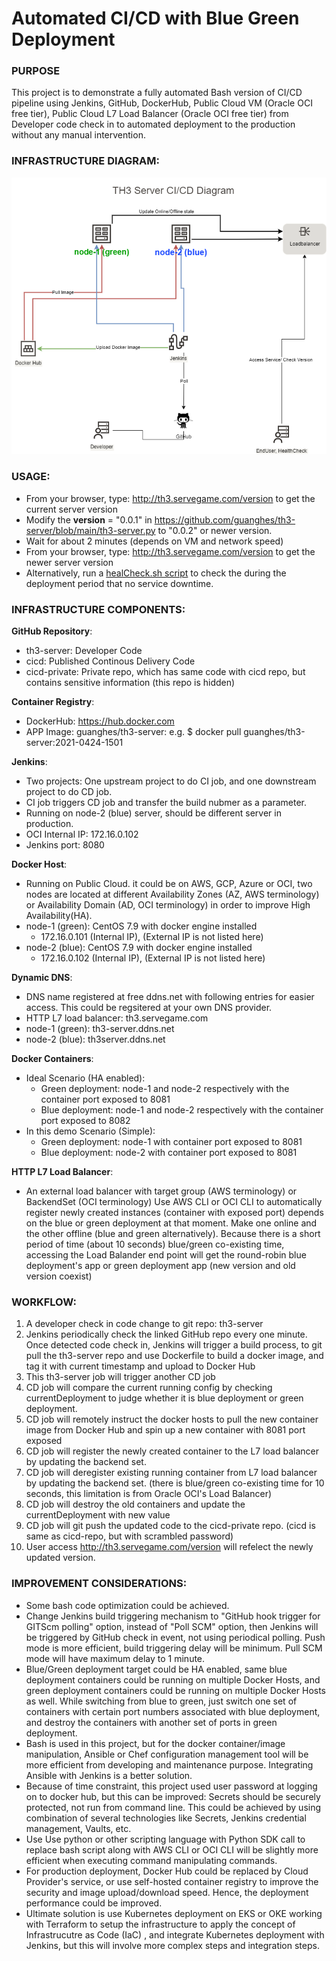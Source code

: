 # Automated CI/CD with Blue Green Deployment
### PURPOSE
This project is to demonstrate a fully automated Bash version of CI/CD pipeline using Jenkins, GitHub, DockerHub, Public Cloud VM (Oracle OCI free tier), Public Cloud L7 Load Balancer (Oracle OCI free tier) from Developer code check in to automated deployment to the production without any manual intervention.

### INFRASTRUCTURE DIAGRAM:
![CICD Diagram](/CICD-Diagram.png)

### USAGE:
* From your browser, type: http://th3.servegame.com/version to get the current server version
* Modify the __version__ = "0.0.1" in https://github.com/guanghes/th3-server/blob/main/th3-server.py to "0.0.2" or newer version.
* Wait for about 2 minutes (depends on VM and network speed)
* From your browser, type: http://th3.servegame.com/version to get the newer server version
* Alternatively, run a [healCheck.sh script](https://github.com/guanghes/cicd/blob/main/healthCheck.sh) to check the during the deployment period that no service downtime.

### INFRASTRUCTURE COMPONENTS:
**GitHub Repository**:
* th3-server: Developer Code
* cicd: Published Continous Delivery Code
* cicd-private: Private repo, which has same code with cicd repo, but contains sensitive information (this repo is hidden)

**Container Registry**:
* DockerHub: https://hub.docker.com
* APP Image: guanghes/th3-server:<tag>  e.g. $ docker pull guanghes/th3-server:2021-0424-1501

**Jenkins**:
* Two projects: One upstream project to do CI job, and one downstream project to do CD job.
* CI job triggers CD job and transfer the build nubmer as a parameter.
* Running on node-2 (blue) server, should be different server in production.
* OCI Internal IP: 172.16.0.102
* Jenkins port: 8080

**Docker Host**:
* Running on Public Cloud. it could be on AWS, GCP, Azure or OCI, two nodes are located at different Availability Zones (AZ, AWS terminology) or Availability Domain (AD, OCI terminology) in order to improve High Availability(HA).
* node-1 (green): CentOS 7.9 with docker engine installed
  * 172.16.0.101 (Internal IP), (External IP is not listed here)
* node-2 (blue): CentOS 7.9 with docker engine installed
  * 172.16.0.102 (Internal IP), (External IP is not listed here)

**Dynamic DNS**:
* DNS name registered at free ddns.net with following entries for easier access. This could be regsitered at your own DNS provider.
* HTTP L7 load balancer: th3.servegame.com
* node-1 (green): th3-server.ddns.net
* node-2 (blue): th3server.ddns.net

**Docker Containers**:
* Ideal Scenario (HA enabled):
  * Green deployment: node-1 and node-2 respectively with the container port exposed to 8081
  * Blue deployment: node-1 and node-2 respectively with the container port exposed to 8082
* In this demo Scenario (Simple):
  * Green deployment: node-1 with container port exposed to 8081
  * Blue deployment: node-2 with container port exposed to 8081

**HTTP L7 Load Balancer**:
* An external load balancer with target group (AWS terminology) or BackendSet (OCI terminology)
Use AWS CLI or OCI CLI to automatically register newly created instances (container with exposed port) depends on the blue or green deployment at that moment.
Make one online and the other offline (blue and green alternatively).
Because there is a short period of time (about 10 seconds) blue/green co-existing time, accessing the Load Balander end point will get the round-robin blue deployment's app or green deployment app (new version and old version coexist)

### WORKFLOW:
1. A developer check in code change to git repo: th3-server
2. Jenkins periodically check the linked GitHub repo every one minute. Once detected code check in, Jenkins will trigger a build process, to git pull the th3-server repo and use Dockerfile to build a docker image, and tag it with current timestamp and upload to Docker Hub
3. This th3-server job will trigger another CD job
4. CD job will compare the current running config by checking currentDeployment to judge whether it is blue deployment or green deployment.
5. CD job will remotely instruct the docker hosts to pull the new container image from Docker Hub and spin up a new container with 8081 port exposed
6. CD job will register the newly created container to the L7 load balancer by updating the backend set.
7. CD job will deregister existing running container from L7 load balancer by updating the backend set. (there is blue/green co-existing time for 10 seconds, this limitation is from Oracle OCI's Load Balancer)
8. CD job will destroy the old containers and update the currentDeployment with new value
9. CD job will git push the updated code to the cicd-private repo. (cicd is same as cicd-repo, but with scrambled password)
10. User access http://th3.servegame.com/version will refelect the newly updated version.

### IMPROVEMENT CONSIDERATIONS:
* Some bash code optimization could be achieved.
* Change Jenkins build triggering mechanism to "GitHub hook trigger for GITScm polling" option, instead of "Poll SCM" option, then Jenkins will be triggered by GitHub check in event, not using periodical polling. Push mode is more efficient, build triggering delay will be minimum. Pull SCM mode will have maximum delay to 1 minute.
* Blue/Green deployment target could be HA enabled, same blue deployment containers could be running on multiple Docker Hosts, and green deployment containers could be running on multiple Docker Hosts as well. While switching from blue to green, just switch one set of containers with certain port numbers associated with blue deployment, and destroy the containers with another set of ports in green deployment.
* Bash is used in this project, but for the docker container/image manipulation, Ansible or Chef configuration management tool will be more efficient from developing and maintenance purpose. Integrating Ansible with Jenkins is a better solution.
* Because of time constraint, this project used user password at logging on to docker hub, but this can be improved: Secrets should be securely protected, not run from command line. This could be achieved by using combination of several technologies like Secrets, Jenkins credential management, Vaults, etc. 
* Use Use python or other scripting language with Python SDK call to replace bash script along with AWS CLI or OCI CLI will be slightly more efficient when executing command manipulating commands.
* For production deployment, Docker Hub could be replaced by Cloud Provider's service, or use self-hosted container registry to improve the security and image upload/download speed. Hence, the deployment performance could be improved.
* Ultimate solution is use Kubernetes deployment on EKS or OKE working with Terraform to setup the infrastructure to apply the concept of Infrastrucutre as Code (IaC) , and integrate Kubernetes deployment with Jenkins, but this will involve more complex steps and integration steps.
